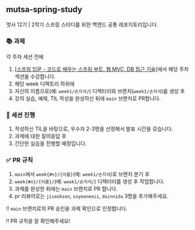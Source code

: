 ## mutsa-spring-study
멋사 12기 | 2학기 스프링 스터디를 위한 백엔드 공통 레포지토리입니다.

### 📚 과제
각 주차 세션 전에
1. [\[스프링 입문 - 코드로 배우는 스프링 부트, 웹 MVC, DB 접근 기술\]](https://www.inflearn.com/course/%EC%8A%A4%ED%94%84%EB%A7%81-%EC%9E%85%EB%AC%B8-%EC%8A%A4%ED%94%84%EB%A7%81%EB%B6%80%ED%8A%B8)에서 해당 주차 섹션을 수강합니다.
2. 해당 week 디렉토리 하위에
3. 자신의 이름으로(예: `week1/손지석/`) 디렉터리와 브랜치(`week1/손지석`)를 생성 후
4. 강의 실습, 예제, TIL 작성을 완성하신 뒤에 `main` 브랜치로 PR합니다.

### 📌 세션 진행
1. 작성하신 TIL을 바탕으로, 우수자 2-3명을 선정해서 발표 시간을 갖습니다.
2. 과제에 대한 질의응답 후
3. 간단한 실습을 진행할 예정입니다.

### ✅ PR 규칙
1. `main`에서 `week{#n}/{이름}`(예: `week1/손지석`)로 브랜치 분기 후
2. `week{#n}/{이름}/`(예: `week1/손지석/`) 디렉터리를 생성 후 작업합니다.
3. 과제를 완성한 뒤에는 `main` 브랜치로 PR 합니다.
4. pr 리뷰어로는 `jiseokson`, `soyeoneeii`, `dainnida` 3명을 추가해주세요.

‼️  `main` 브랜치로의 PR 승인을 과제 확인으로 인정합니다.

‼️  PR 규칙을 잘 확인해주세요!
